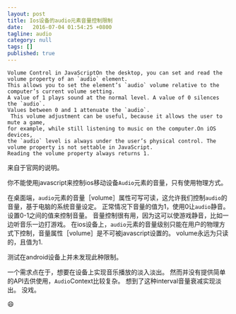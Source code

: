 ```yaml
---
layout: post
title: Ios设备的audio元素音量控制限制
date:   2016-07-04 01:54:25 +0800
tagline: audio
category: null
tags: []
published: true
---
```


    Volume Control in JavaScriptOn the desktop, you can set and read the volume property of an `audio` element. 
    This allows you to set the element’s `audio` volume relative to the computer’s current volume setting.
    A value of 1 plays sound at the normal level. A value of 0 silences the `audio`.
    Values between 0 and 1 attenuate the `audio`.
     This volume adjustment can be useful, because it allows the user to mute a game,
    for example, while still listening to music on the computer.On iOS devices, 
    the `audio` level is always under the user’s physical control. The volume property is not settable in JavaScript. 
    Reading the volume property always returns 1.

来自于官网的说明。

你不能使用javascript来控制ios移动设备`Audio`元素的音量，只有使用物理方式。

在桌面端，`audio`元素的音量［volume］属性可写可读，这允许我们控制`audio`的音量，基于电脑的系统音量设定。
正常情况下音量的值为1，使用0让`audio`静音。设置0-1之间的值来控制音量。
音量控制很有用，因为这可以使游戏静音，比如一边听音乐一边打游戏。
在ios设备上，`audio`元素的音量级别只能在用户的物理方式下控制，音量属性［volume］是不可被javascript设置的。
volume永远为只读的，且值为1.


测试在android设备上并未发现此种限制。

一个需求点在于，想要在设备上实现音乐播放的淡入淡出。
然而并没有提供简单的API去供使用，`Audio`Context比较复杂。
想到了这种interval音量衰减实现淡出。
没戏。

😄